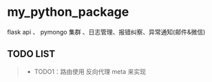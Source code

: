 # my_python_package
flask api 、 pymongo 集群 、日志管理、报错纠察、异常通知(邮件&amp;微信)



## TODO LIST
> * TODO1：路由使用 反向代理 meta 来实现
